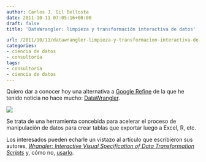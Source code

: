 ```yaml
---
author: Carlos J. Gil Bellosta
date: 2011-10-11 07:05:16+00:00
draft: false
title: 'DataWrangler: limpieza y transformación interactiva de datos'

url: /2011/10/11/datawrangler-limpieza-y-transformacion-interactiva-de-datos/
categories:
- ciencia de datos
- consultoría
tags:
- consultoría
- ciencia de datos
---
```


Quiero dar a conocer hoy una alternativa a [Google Refine](http://www.datanalytics.com/blog/2011/06/28/google-refine-para-analizar-estudiar-y-limpiar-los-datos/) de la que he tenido noticia no hace mucho: [DataWrangler](http://vis.stanford.edu/wrangler/).

[![](/wp-uploads/2011/10/datawrangler.png)
](/wp-uploads/2011/10/datawrangler.png)

Se trata de una herramienta concebida para acelerar el proceso de manipulación de datos para crear tablas que exportar luego a Excel, R, etc.

Los interesados pueden echarle un vistazo al artículo que escribieron sus autores, _[Wrangler: Interactive Visual Specification of Data Transformation Scripts](http://vis.stanford.edu/papers/wrangler)_ y, cómo no, [usarlo](http://vis.stanford.edu/wrangler/app/).

